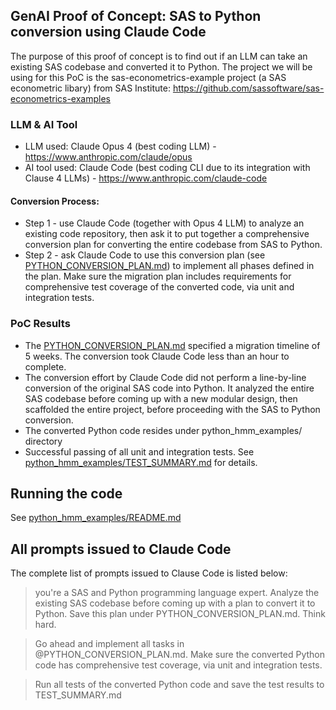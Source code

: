 ## GenAI Proof of Concept: SAS to Python conversion using Claude Code

The purpose of this proof of concept is to find out if an LLM can take an existing SAS codebase and converted it to Python. The project we will be using for this PoC is the sas-econometrics-example project (a SAS econometric libary) from SAS Institute: https://github.com/sassoftware/sas-econometrics-examples

### LLM & AI Tool
* LLM used: Claude Opus 4 (best coding LLM) - https://www.anthropic.com/claude/opus
* AI tool used: Claude Code (best coding CLI due to its integration with Clause 4 LLMs) - https://www.anthropic.com/claude-code

#### Conversion Process: 
* Step 1 - use Claude Code (together with Opus 4 LLM) to analyze an existing code repository, then ask it to put together a comprehensive conversion plan for converting the entire codebase from SAS to Python. 
* Step 2 - ask Claude Code to use this conversion plan (see [PYTHON_CONVERSION_PLAN.md](PYTHON_CONVERSION_PLAN.md)) to implement all phases defined in the plan. Make sure the migration plan includes requirements for comprehensive test coverage of the converted code, via unit and integration tests.

### PoC Results
* The [PYTHON_CONVERSION_PLAN.md](PYTHON_CONVERSION_PLAN.md) specified a migration timeline of 5 weeks. The conversion took Claude Code less than an hour to complete. 
* The conversion effort by Claude Code did not perform a line-by-line conversion of the original SAS code into Python. It analyzed the entire SAS codebase before coming up with a new modular design, then scaffolded the entire project, before proceeding with the SAS to Python conversion.
* The converted Python code resides under python_hmm_examples/ directory
* Successful passing of all unit and integration tests. See [python_hmm_examples/TEST_SUMMARY.md](python_hmm_examples/TEST_SUMMARY.md) for details.

## Running the code
See [python_hmm_examples/README.md](python_hmm_examples/README.md)

## All prompts issued to Claude Code
The complete list of prompts issued to Clause Code is listed below:

> you're a SAS and Python programming language expert. Analyze the existing SAS codebase before coming up with a plan to convert it to Python. Save this plan under PYTHON_CONVERSION_PLAN.md. Think hard.

> Go ahead and implement all tasks in @PYTHON_CONVERSION_PLAN.md. Make sure the converted Python code has comprehensive test coverage, via unit and integration tests.

> Run all tests of the converted Python code and save the test results to TEST_SUMMARY.md

